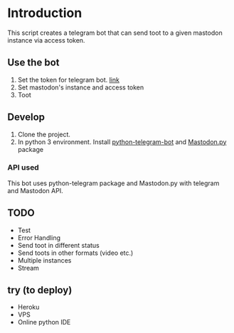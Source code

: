 # Introduction
This script creates a telegram bot that can send toot to a given mastodon instance via access token.


## Use the bot
1. Set the token for telegram bot. [link](https://github.com/kimonoki/tg-mstdn/blob/33eefe4b9122e90b4a48ef5b69a1bcb4a5eb554f/octondonbot.py#L8)
2. Set mastodon's instance and access token
3. Toot


## Develop
1. Clone the project. 
2. In python 3 environment. 
Install [python-telegram-bot](https://github.com/python-telegram-bot/python-telegram-bot) and [Mastodon.py](https://github.com/halcy/Mastodon.py) package

### API used
This bot uses python-telegram package and Mastodon.py with telegram and Mastodon API.


## TODO
- Test
- Error Handling
- Send toot in different status
- Send toots in other formats (video etc.)
- Multiple instances
- Stream


## try (to deploy)
- Heroku
- VPS
- Online python IDE
